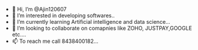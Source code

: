 - 👋 Hi, I’m @Ajin120607
- 👀 I’m interested in developing softwares..
- 🌱 I’m currently learning Artificial intelligence and data science...
- 💞️ I’m looking to collaborate on comapnies like ZOHO, JUSTPAY,GOOGLE etc....
- 📫 To reach me call  8438400182...

<!---
Ajin120607/Ajin120607 is a ✨ special ✨ repository because its `README.md` (this file) appears on your GitHub profile.
You can click the Preview link to take a look at your changes.
--->
